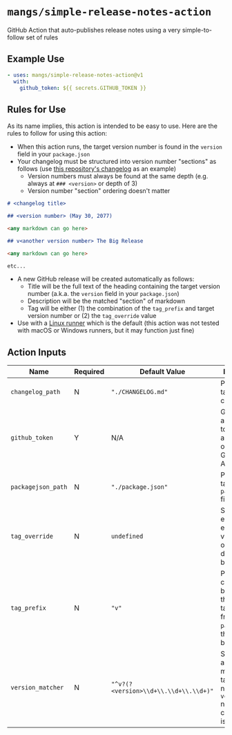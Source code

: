 # `mangs/simple-release-notes-action`

GitHub Action that auto-publishes release notes using a very simple-to-follow set of rules

## Example Use

```yaml
- uses: mangs/simple-release-notes-action@v1
  with:
    github_token: ${{ secrets.GITHUB_TOKEN }}
```

## Rules for Use

As its name implies, this action is intended to be easy to use. Here are the rules to follow for using this action:

- When this action runs, the target version number is found in the `version` field in your `package.json`
- Your changelog must be structured into version number "sections" as follows (use [this repository's changelog](./CHANGELOG.md) as an example)
  - Version numbers must always be found at the same depth (e.g. always at `### <version>` or depth of 3)
  - Version number "section" ordering doesn't matter

```markdown
# <changelog title>

## <version number> (May 30, 2077)

<any markdown can go here>

## v<another version number> The Big Release

<any markdown can go here>

etc...
```

- A new GitHub release will be created automatically as follows:
  - Title will be the full text of the heading containing the target version number (a.k.a. the `version` field in your `package.json`)
  - Description will be the matched "section" of markdown
  - Tag will be either (1) the combination of the `tag_prefix` and target version number or (2) the `tag_override` value
- Use with a [Linux runner](https://docs.github.com/en/actions/using-github-hosted-runners/about-github-hosted-runners#supported-runners-and-hardware-resources) which is the default (this action was not tested with macOS or Windows runners, but it may function just fine)

## Action Inputs

| Name               | Required | Default Value                         | Descripition                                                                                                  |
| ------------------ | -------- | ------------------------------------- | ------------------------------------------------------------------------------------------------------------- |
| `changelog_path`   | N        | `"./CHANGELOG.md"`                    | Path to the target changelog file                                                                             |
| `github_token`     | Y        | N/A                                   | GitHub authentication token used to authenticate on behalf of GitHub Actions                                  |
| `packagejson_path` | N        | `"./package.json"`                    | Path to the target `package.json` file                                                                        |
| `tag_override`     | N        | `undefined`                           | String to enforce an exact tag version; overrides default behavior                                            |
| `tag_prefix`       | N        | `"v"`                                 | Prefix to create a tag by combining this and the target version from `package.json`; this is default behavior |
| `version_matcher`  | N        | `"^v?(?<version>\\d+\\.\\d+\\.\\d+)"` | String holding a regex to match the target version number; the `version` named capture group is required      |

